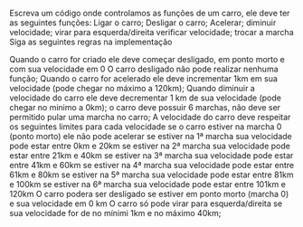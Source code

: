 Escreva um código onde controlamos as funções de um carro, ele deve ter as seguintes funções:
Ligar o carro;
Desligar o carro;
Acelerar;
diminuir velocidade;
virar para esquerda/direita
verificar velocidade;
trocar a marcha
Siga as seguintes regras na implementação

Quando o carro for criado ele deve começar desligado, em ponto morto e com sua velocidade em 0
O carro desligado não pode realizar nenhuma função;
Quando o carro for acelerado ele deve incrementar 1km em sua velocidade (pode chegar no máximo a 120km);
Quando diminuir a velocidade do carro ele deve decrementar 1 km de sua velocidade (pode chegar no minimo a 0km);
o carro deve possuir 6 marchas, não deve ser permitido pular uma marcha no carro;
A velocidade do carro deve respeitar os seguintes limites para cada velocidade
se o carro estiver na marcha 0 (ponto morto) ele não pode acelerar
se estiver na 1ª marcha sua velocidade pode estar entre 0km e 20km
se estiver na 2ª marcha sua velocidade pode estar entre 21km e 40km
se estiver na 3ª marcha sua velocidade pode estar entre 41km e 60km
se estiver na 4ª marcha sua velocidade pode estar entre 61km e 80km
se estiver na 5ª marcha sua velocidade pode estar entre 81km e 100km
se estiver na 6ª marcha sua velocidade pode estar entre 101km e 120km
O carro podera ser desligado se estiver em ponto morto (marcha 0) e sua velocidade em 0 km
O carro só pode virar para esquerda/direita se sua velocidade for de no mínimi 1km e no máximo 40km;
